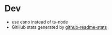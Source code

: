 # Dev

- use esno instead of ts-node
- GitHub stats generated by [github-readme-stats](https://github.com/anuraghazra/github-readme-stats)
